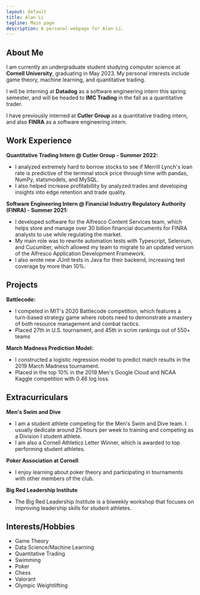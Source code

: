 ```yaml
---
layout: default
title: Alan Li
tagline: Main page
description: A personal webpage for Alan Li.
---
```


## About Me
I am currently an undergraduate student studying computer science at **Cornell University**, graduating in May 2023. My personal interests include game theory, machine learning, and quantitative trading.

I will be interning at **Datadog** as a software engineering intern this spring semester, and will be headed to **IMC Trading** in the fall as a quantitative trader.

I have previously interned at **Cutler Group** as a quantitative trading intern, and also **FINRA**  as a software engineering intern.

## Work Experience
**Quantitative Trading Intern @ Cutler Group - Summer 2022:**
- I analyzed extremely hard to borrow stocks to see if Merrill Lynch's loan rate is predictive of the terminal stock price through time with pandas, NumPy, statsmodels, and MySQL.
- I also helped increase profitabillity by analyzed trades and developing insights into edge retention and trade quality.

**Software Engineering Intern @ Financial Industry Regulatory Authority (FINRA) - Summer 2021:**
- I developed software for the Alfresco Content Services team, which helps store and manage over 30 billion financial documents for FINRA analysts to use while regulating the market.
- My main role was to rewrite automation tests with Typescript, Selenium, and Cucumber, which allowed my team to migrate to an updated version of the Alfresco Application Development Framework.
- I also wrote new JUnit tests in Java for their backend, increasing test coverage by more than 10%.

## Projects
**Battlecode:**
- I competed in MIT's 2020 Battlecode competition, which features a turn-based strategy game where robots need to demonstrate a mastery of both resource management and combat tactics.
- Placed 27th in U.S. tournament, and 45th in scrim rankings out of 550+ teams

**March Madness Prediction Model:**
- I constructed a logistic regression model to predict match results in the 2019 March Madness tournament.
- Placed in the top 10% in the 2019 Men's Google Cloud and NCAA Kaggle competition with 0.46 log loss.

## Extracurriculars
**Men's Swim and Dive**
- I am a student athlete competing for the Men's Swim and Dive team. I usually dedicate around 25 hours per week to training and competing as a Division I student athlete.
- I am also a Cornell Athletics Letter Winner, which is awarded to top performing student athletes.

**Poker Association at Cornell**
- I enjoy learning about poker theory and participating in tournaments with other members of the club.

**Big Red Leadership Institute**
- The Big Red Leadership Institute is a biweekly workshop that focuses on improving leadership skills for student athletes.

## Interests/Hobbies
- Game Theory
- Data Science/Machine Learning
- Quantitative Trading
- Swimming
- Poker
- Chess
- Valorant
- Olympic Weightlifting
